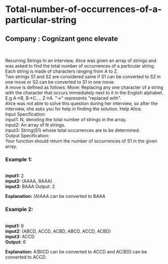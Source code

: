 # Total-number-of-occurrences-of-a-particular-string

<H2>Company : Cognizant genc elevate </H2><br/>

Recurring Strings In an interview, Alice was given an array of strings and was asked to find the total number of occurrences of a particular string.<br/>
Each string is made of characters ranging from A to Z. <br/>
Two strings S1 and S2 are considered same if S1 can be converted to S2 in one move or S2 can be converted to S1 in one move.<br/>
A move is defined as follows: Move: Replacing any one character of a string with the character that occurs immediately next to it in the English alphabet. <br/>
E.g A->B, B->C.... Z->A. "->" represents "replaced with". <br/>
Alice was not able to solve this question during her interview, so after the interview, she asks you for help in finding the solution. Help Alice. <br/>
Input Specification:<br/>
input1: N, denoting the total number of strings in the array. <br/>
input2: An array of N strings. <br/>
input3: String(S1) whose total occurrences are to be determined. <br/>
Output Specification: <br/>
Your function should return the number of occurrences of S1 in the given array.  <br/>

<H3>Example 1:</H3> <br/>
<b>input1:</b> 2 <br/>
<b>input2:</b> (AAAA, BAAA) <br/>
<b>input3:</b> BAAA Output: 2  <br/>

<b>Explanation:</b> (A)AAA can be converted to BAAA  <br/>

<H3>Example 2:</H3> <br/>
<b>input1:</b> 6 <br/>
<b>input2:</b> (ABCD, ACCD, ACBD, ABCD, ACCD, ACBD) <br/>
<b>input3:</b> ACCD <br/>
<b>Output:</b> 6  <br/>

<b>Explanation:</b> A(B)CD can be converted to ACCD and AC(B)D can be converted to ACCD.
